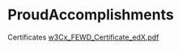 # ProudAccomplishments
Certificates
[w3Cx_FEWD_Certificate_edX.pdf](https://github.com/tristanjc7/ProudAccomplishments/files/11559877/w3Cx_FEWD_Certificate_edX.pdf)

